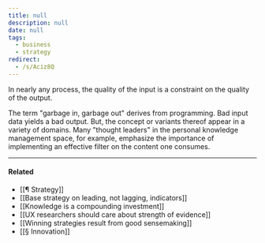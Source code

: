 ```yaml
---
title: null
description: null
date: null
tags:
  - business
  - strategy
redirect:
  - /s/Aciz8Q
---
```


In nearly any process, the quality of the input is a constraint on the quality of the output.

The term "garbage in, garbage out" derives from programming. Bad input data yields a bad output. But, the concept or variants thereof appear in a variety of domains. Many "thought leaders" in the personal knowledge management space, for example, emphasize the importance of implementing an effective filter on the content one consumes.

---

#### Related

- [[¶ Strategy]]
- [[Base strategy on leading, not lagging, indicators]]
- [[Knowledge is a compounding investment]]
- [[UX researchers should care about strength of evidence]]
- [[Winning strategies result from good sensemaking]]
- [[§ Innovation]]

